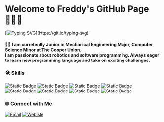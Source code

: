 # Welcome to Freddy's GitHub Page 🧑🏼‍💻

[![Typing SVG](https://readme-typing-svg.demolab.com/?color=AC93F7&lines=Welcome+to+Freddy's+GitHub+Page💻;Hello,+I'm+Freddy👋;Ambitious+Software+Developer🌟;Mechanical+Engineer🧑‍🔧;)](https://git.io/typing-svg)

#### 👋🏻 I am curretently Junior in Mechanical Engineering Major, Computer Science Minor at The Cooper Union. <br/>I am passionate about robotics and software programming. Always eager to learn new programming language and take on exciting challenges.

### 🛠 Skills

![Static Badge](https://img.shields.io/badge/Next.js-000?logo=nextdotjs&logoColor=fff&style=for-the-badge)
![Static Badge](https://img.shields.io/badge/React_Native-20232A?style=for-the-badge&logo=react&logoColor=61DAFB)
![Static Badge](https://img.shields.io/badge/Tailwind_CSS-38B2AC?style=for-the-badge&logo=tailwind-css&logoColor=white)
![Static Badge](https://img.shields.io/badge/typescript-%23007ACC.svg?style=for-the-badge&logo=typescript&logoColor=white)
![Static Badge](https://img.shields.io/badge/React-20232A?style=for-the-badge&logo=react&logoColor=61DAFB)
![Static Badge](https://img.shields.io/badge/HTML5-E34F26?style=for-the-badge&logo=html5&logoColor=white)
![Static Badge](https://img.shields.io/badge/CSS3-1572B6?style=for-the-badge&logo=css3&logoColor=white)
![Static Badge](https://img.shields.io/badge/Python-3776AB?style=for-the-badge&logo=python&logoColor=white)


### 🌐 Connect with Me

[![Email](https://img.shields.io/badge/Email-EA4335?style=for-the-badge&logo=gmail&logoColor=white)](mailto:wghong22@gmail.com)
[![Webiste](https://img.shields.io/badge/website-000000?style=for-the-badge&logo=About.me&logoColor=white)](https://freddyhong.github.io/Personal-Website/)
